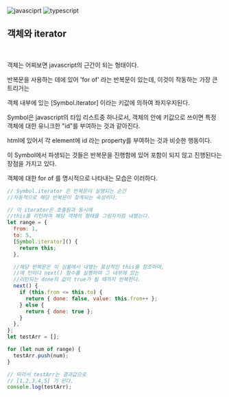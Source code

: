 ![javasciprt](https://img.shields.io/badge/javascript-up%20to%20date-yellow)
![typescript](https://img.shields.io/badge/typescript-up%20to%20date-blue)

## **객체와 iterator**

<br>

객체는 어찌보면 javascript의 근간이 되는 형태이다.

반복문을 사용하는 데에 있어 'for of' 라는 반복문이 있는데, 이것이 작동하는 가장 큰 트리거는

객체 내부에 있는 [Symbol.iterator] 이라는 키값에 의하여 좌지우지된다.

Symbol은 javascript의 타입 리스트중 하나로서, 객체의 안에 키값으로 쓰이면 특정 객체에 대한 유니크한 "id"를 부여하는 것과 같아진다.

html에 있어서 각 element에 id 라는 property를 부여하는 것과 비슷한 행동이다.

이 Symbol에서 파생되는 것들은 반복문을 진행함에 있어 포함이 되지 않고 진행된다는 장점을 가지고 있다.

객체에 대한 for of 를 명시적으로 나타내는 모습은 이러하다.

```js
// Symbol.iterator 은 반복문이 실행되는 순간
//자동적으로 해당 반복문이 찾게되는 속성이다.

// 이 iterator은 호출됨과 동시에
//this를 리턴하여 해당 객체의 형태를 그림자처럼 내뱉는다.
let range = {
  from: 1,
  to: 5,
  [Symbol.iterator]() {
    return this;
  },

  //해당 반복문은 이 심볼에서 내뱉는 표상적인 this를 참조하며,
  //매 턴마다 next() 함수를 실행하여 그 내부에 있는
  //리턴되는 done의 값이 true가 될 때까지 반복한다.
  next() {
    if (this.from <= this.to) {
      return { done: false, value: this.from++ };
    } else {
      return { done: true };
    }
  },
};
let testArr = [];

for (let num of range) {
  testArr.push(num);
}

// 따라서 testArr는 결과값으로
// [1,2,3,4,5] 가 된다.
console.log(testArr);
```
